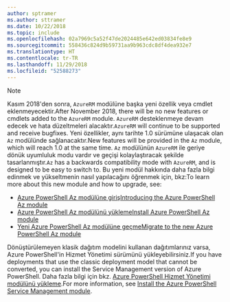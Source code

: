 ```yaml
---
author: sptramer
ms.author: sttramer
ms.date: 10/22/2018
ms.topic: include
ms.openlocfilehash: 02a7969c5a52f47de2024485e642ed03834fe8e9
ms.sourcegitcommit: 558436c824d9b59731aa9b963cdc8df4dea932e7
ms.translationtype: HT
ms.contentlocale: tr-TR
ms.lasthandoff: 11/29/2018
ms.locfileid: "52588273"
---
```

> [!NOTE]
> 
> <span data-ttu-id="99e70-101">Kasım 2018'den sonra, `AzureRM` modülüne başka yeni özellik veya cmdlet eklenmeyecektir.</span><span class="sxs-lookup"><span data-stu-id="99e70-101">After November 2018, there will be no new features or cmdlets added to the `AzureRM` module.</span></span> <span data-ttu-id="99e70-102">`AzureRM` desteklenmeye devam edecek ve hata düzeltmeleri alacaktır.</span><span class="sxs-lookup"><span data-stu-id="99e70-102">`AzureRM` will continue to be supported and receive bugfixes.</span></span> <span data-ttu-id="99e70-103">Yeni özellikler, aynı tarihte 1.0 sürümüne ulaşacak olan `Az` modülünde sağlanacaktır.</span><span class="sxs-lookup"><span data-stu-id="99e70-103">New features will be provided in the `Az` module, which will reach 1.0 at the same time.</span></span> <span data-ttu-id="99e70-104">`Az` modülünün `AzureRM` ile geriye dönük uyumluluk modu vardır ve geçişi kolaylaştıracak şekilde tasarlanmıştır.</span><span class="sxs-lookup"><span data-stu-id="99e70-104">`Az` has a backwards compatibility mode with `AzureRM`, and is designed to be easy to switch to.</span></span> <span data-ttu-id="99e70-105">Bu yeni modül hakkında daha fazla bilgi edinmek ve yükseltmenin nasıl yapılacağını öğrenmek için, bkz:</span><span class="sxs-lookup"><span data-stu-id="99e70-105">To learn more about this new module and how to upgrade, see:</span></span>
>
> * [<span data-ttu-id="99e70-106">Azure PowerShell Az modülüne giriş</span><span class="sxs-lookup"><span data-stu-id="99e70-106">Introducing the Azure PowerShell Az module</span></span>](/powershell/azure/new-azureps-module-az)
> * [<span data-ttu-id="99e70-107">Azure PowerShell Az modülünü yükleme</span><span class="sxs-lookup"><span data-stu-id="99e70-107">Install Azure PowerShell Az module</span></span>](/powershell/azure/install-az-ps)
> * [<span data-ttu-id="99e70-108">Yeni Azure PowerShell Az modülüne geçme</span><span class="sxs-lookup"><span data-stu-id="99e70-108">Migrate to the new Azure PowerShell Az module</span></span>](/powershell/azure/migrate-from-azurerm-to-az)
>
> <span data-ttu-id="99e70-109">Dönüştürülemeyen klasik dağıtım modelini kullanan dağıtımlarınız varsa, Azure PowerShell'in Hizmet Yönetimi sürümünü yükleyebilirsiniz.</span><span class="sxs-lookup"><span data-stu-id="99e70-109">If you have deployments that use the classic deployment model that cannot be converted, you can install the Service Management version of Azure PowerShell.</span></span> <span data-ttu-id="99e70-110">Daha fazla bilgi için bkz. [Azure PowerShell Hizmet Yönetimi modülünü yükleme](/powershell/azure/servicemanagement/install-azure-ps).</span><span class="sxs-lookup"><span data-stu-id="99e70-110">For more information, see [Install the Azure PowerShell Service Management module](/powershell/azure/servicemanagement/install-azure-ps).</span></span>
